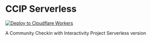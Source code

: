 CCIP Serverless
===

[![Deploy to Cloudflare Workers](https://deploy.workers.cloudflare.com/button)](https://deploy.workers.cloudflare.com/?url=https://github.com/elct9620/CCIP-Serverless)

A Community Checkin with Interactivity Project Serverless version
